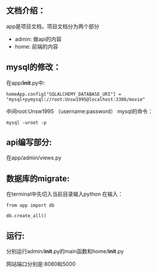 ## 文档介绍：
app是项目文档，项目文档分为两个部分
- admin: 做api的内容
- home: 前端的内容

## mysql的修改：
在app/__init__.py中:

``
    homeApp.config["SQLALCHEMY_DATABASE_URI"] = "mysql+pymysql://root:Unsw1995@localhost:3306/movie"
``

中间root:Unsw1995 （username:password）
mysql的命令：

``
    mysql -uroot -p
``

## api编写部分:
在app/admin/views.py

## 数据库的migrate:
在terminal中先切入当前目录输入python
在输入：

``
    from app import db
``

``
    db.create_all()
``

## 运行:
分别运行admin/__init__.py的main函数和home/__init__.py

网站端口分别是:8080和5000